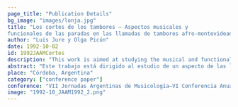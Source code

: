 ```yaml
---
page_title: "Publication Details"
bg_image: "images/lonja.jpg" 
title: "Los cortes de los tambores – Aspectos musicales y
funcionales de las paradas en las llamadas de tambores afro-montevideanos"  
author: "Luis Jure y Olga Picún"  
date: 1992-10-02 
id: 1992JAAMCortes 
description: "This work is aimed at studying the musical and functional aspects of the stops made by candombe drum groups during the “llamada” procession."
abstract: "Este trabajo está dirigido al estudio de un aspecto de las llamadas de tambores afro-montevideanos que se realizan en algunos barrios de esa ciudad en determinadas fechas, como ser el 25 de diciembre, 1 y 6 de enero, y otros feriados no laborables, siendo uno de los más importantes el 12 de octubre. El tema específico es el de las paradas que realiza la cuerda de tambores durante su recorrido, y sus funciones estructurales dentro de la llamada: la necesidad de templar los tambores, el descanso de los músicos, el momento de interrelación social. El punto a estudiar especialmente es el momento mismo del corte. Se trata de definir cuáles son los elementos de autorregulación en el desarrollo de una forma musical improvisada y de estructura rítmica extremadamente compleja, que permiten una precisa sincronización en el toque hasta llegar a un final de corte abrupto--aunque preparado por un clímax de máxima tensión--de notable simultaneidad. Por ejemplo, elementos ya determinados por la tradición y de conocimiento común a todos los participantes (en qué esquinas o puntos específicos se para), las comunicaciones verbales y gestuales del momento, la función que ciertas personas--en virtud de su prestigio y respeto dentro de la comunidad--pueden desempeñar dentro de la cuerda de tambores, y el toque concreto--fundamentalmente del repique--para cortar. Trataremos de establecer también el manejo que de cada uno de estos elementos hacen las cuerdas que representan los estilos de los diferentes barrios (Sur y Palermo)."  
place: "Córdoba, Argentina"  
category: ["conference paper"]
conference: "VII Jornadas Argentinas de Musicología–VI Conferencia Anual de la Asociación Argentina de Musicologı́a"  
image: "1992-10_JAAM1992_2.png"
---
```


